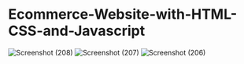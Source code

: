 # Ecommerce-Website-with-HTML-CSS-and-Javascript

![Screenshot (208)](https://github.com/Shibbuuu/Ecommerce-Website-with-HTML-CSS-and-Javascript/assets/91153318/635de293-5b52-47c9-a31a-af2e84790524)
![Screenshot (207)](https://github.com/Shibbuuu/Ecommerce-Website-with-HTML-CSS-and-Javascript/assets/91153318/319c4a10-e28b-457c-a0a7-2a344ac945ca)
![Screenshot (206)](https://github.com/Shibbuuu/Ecommerce-Website-with-HTML-CSS-and-Javascript/assets/91153318/d1906c67-9d88-4aa2-89de-6ba2ca54e48a)


